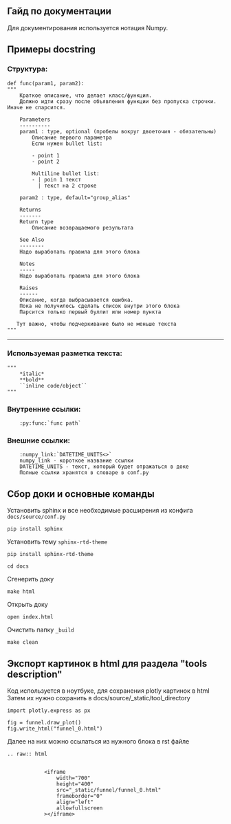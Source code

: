 Гайд по документации
----

Для документирования используется нотация Numpy.

## Примеры docstring
### Cтруктура:

```
def func(param1, param2):
"""
    Краткое описание, что делает класс/функция.
    Должно идти сразу после объявления функции без пропуска строчки. Иначе не спарсится.

    Parameters
    ----------
    param1 : type, optional (пробелы вокруг двоеточия - обязательны)
        Описание первого параметра
        Если нужен bullet list:

        - point 1
        - point 2

        Multiline bullet list:
        - | poin 1 текст
          | текст на 2 строке

    param2 : type, default="group_alias"

    Returns
    -------
    Return type
        Описание возвращаемого результата

    See Also
    --------
    Надо выработать правила для этого блока

    Notes
    -----
    Надо выработать правила для этого блока

    Raises
    ------
    Описание, когда выбрасывается ошибка.
    Пока не получилось сделать список внутри этого блока
    Парсится только первый буллит или номер пункта

   Тут важно, чтобы подчеркивание было не меньше текста
"""
```
---
### Используемая разметка текста:
```
"""
    *italic*
    **bold**
    ``inline code/object``
"""
```

### Внутренние ссылки:

```
    :py:func:`func path`
```
### Внешние ссылки:

```
    :numpy_link:`DATETIME_UNITS<>`
    numpy_link - короткое название ссылки
    DATETIME_UNITS - текст, который будет отражаться в доке
    Полные ссылки хранятся в словаре в conf.py

```

## Сбор доки и основные команды
Установить sphinx и все необходимые расширения из конфига `docs/source/conf.py`

```commandline
pip install sphinx
```
Установить тему `sphinx-rtd-theme`
```commandline
pip install sphinx-rtd-theme
```
```commandline
cd docs
```
Cгенерить доку

```commandline
make html
```

Открыть доку

```commandline
open index.html
```

Очистить папку `_build`
```commandline
make clean
```

## Экспорт картинок в html для раздела "tools description"
Код используется в ноутбуке, для сохранения plotly картинок в html
Затем их нужно сохранить в docs/source/_static/tool_directory

```
import plotly.express as px

fig = funnel.draw_plot()
fig.write_html("funnel_0.html")
```

Далее на них можно ссылаться из нужного блока в rst файле

```
.. raw:: html


            <iframe
                width="700"
                height="400"
                src="_static/funnel/funnel_0.html"
                frameborder="0"
                align="left"
                allowfullscreen
            ></iframe>
```
